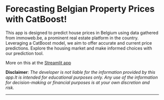 Forecasting Belgian Property Prices with CatBoost!
==============================
This app is designed to predict house prices in Belgium using data gathered from immoweb.be, a prominent real estate platform in the country. Leveraging a CatBoost model, we aim to offer accurate and current price predictions. Explore the housing market and make informed choices with our prediction tool.

More on this at the [Streamlit app](https://belgian-house-price-predictor.streamlit.app/)

**Disclaimer**: _The developer is not liable for the information provided by this app.It is intended for educational purposes only. Any use of the information for decision-making or financial purposes is at your own discretion and risk._

------------
